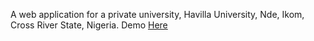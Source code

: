 A web application for a private university, Havilla University, Nde, Ikom, Cross River State, Nigeria.
Demo <a href="https://www.havilla.edu">Here</a> 